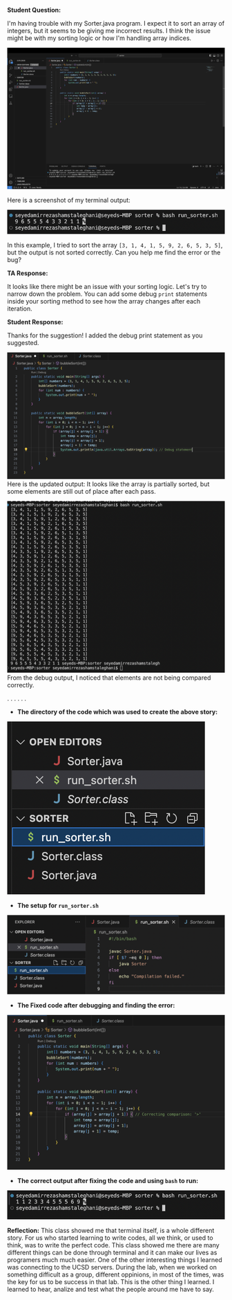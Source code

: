 
**Student Question:**


I'm having trouble with my Sorter.java program. I expect it to sort an array of integers, but it seems to be giving me incorrect results. 
I think the issue might be with my sorting logic or how I'm handling array indices.

![Image](buggy-code.png)

Here is a screenshot of my terminal output:

![Image](Buggy-output.png)

In this example, I tried to sort the array `[3, 1, 4, 1, 5, 9, 2, 6, 5, 3, 5]`, but the output is not sorted correctly.
Can you help me find the error or the bug?



**TA Response:**

It looks like there might be an issue with your sorting logic. Let's try to narrow down the problem.
You can add some debug `print` statements inside your sorting method to see how the array changes after each iteration.

**Student Response:**

Thanks for the suggestion! I added the debug print statement as you suggested.

![Image](Debug-code.png)
 Here is the updated output:
It looks like the array is partially sorted, but some elements are still out of place after each pass.

![Image](Debugging-output.png)
From the debug output, I noticed that elements are not being compared correctly.

.
.
.
.
.
.


* **The directory of the code which was used to create the above story:**

![Image](Directory.png)

* **The setup for `run_sorter.sh`**
  
![Image](run-sorter.png)

* **The Fixed code after debugging and finding the error:**
  
![Image](Fixed-code.png)

* **The correct output after fixing the code and using `bash` to run:**
  
![Image](Fixed-output.png)

**Reflection:**
This class showed me that terminal itself, is a whole different story. For us who started learning to write codes, all we think, or used to think, was to write the perfect code. This class showed me there are many different things can be done through terminal and it can make our lives as programers much much easier. One of the other interesting things I learned was connecting to the UCSD servers. During the lab, when we worked on something difficult as a group, different oppinions, in most of the times, was the key for us to be success in that lab. This is the other thing I learned. I learned to hear, analize and test what the people around me have to say.

